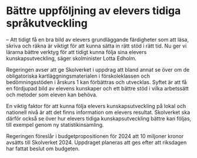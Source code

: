 # Bättre uppföljning av elevers tidiga språkutveckling

– Att tidigt få en bra bild av elevers grundläggande färdigheter som att läsa, skriva och räkna är viktigt för att kunna sätta in rätt stöd i rätt tid. Nu ger vi lärarna bättre verktyg för att tidigt kunna följa sina elevers kunskapsutveckling, säger skolminister Lotta Edholm.

Regeringen avser att ge Skolverket i uppdrag att bland annat se över om de obligatoriska kartläggningsmaterialen i förskoleklassen och bedömningsstöden i årskurs 1 kan förbättras och utvecklas. Syftet är att få en fördjupad bild av elevens kunskaper och ett bättre stöd i vilka arbetssätt och metoder som eleven kan behöva.

En viktig faktor för att kunna följa elevers kunskapsutveckling på lokal och nationell nivå är att det finns information om elevers resultat. Skolverket ska därför också se över hur elevers tidiga kunskapsutveckling bättre kan följas, till exempel genom ny statistikinsamling.

Regeringen föreslår i budgetpropositionen för 2024 att 10 miljoner kronor avsätts till Skolverket 2024. Uppdraget planeras att ges efter att riksdagen har fattat beslut om budgeten.

